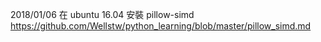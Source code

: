 2018/01/06 在 ubuntu 16.04 安裝 pillow-simd  
https://github.com/Wellstw/python_learning/blob/master/pillow_simd.md  

